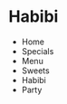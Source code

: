 # Habibi
<html>
<head>
 <title>Habibi</title>
 <link rel="stylesheet" href="css/index.css" type="text/css">
</head>
<body>
 <div id="header">
  <ul>
   <li>Home</li>
   <li>Specials</li>
   <li>Menu</li>
   <li>Sweets</li>
   <li>Habibi</li>
   <li>Party</li>
  </ul>
 </div>
</body>
</html>
